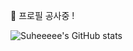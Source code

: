 🚧 프로필 공사중 !

![Suheeeee's GitHub stats](https://github-readme-stats.vercel.app/api?username=suheeeee&count_private=true&show_icons=true&theme=radical)

<!--
**suheeeee/suheeeee** is a ✨ _special_ ✨ repository because its `README.md` (this file) appears on your GitHub profile.

Here are some ideas to get you started:

- 🔭 I’m currently working on ...
- 🌱 I’m currently learning ...
- 👯 I’m looking to collaborate on ...
- 🤔 I’m looking for help with ...
- 💬 Ask me about ...
- 📫 How to reach me: ...
- 😄 Pronouns: ...
- ⚡ Fun fact: ...
-->
